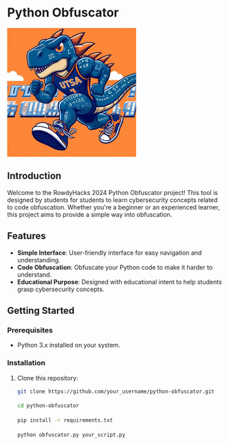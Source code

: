# Python Obfuscator

<img src="logo.jpg" width="300" height="300" />

## Introduction
Welcome to the RowdyHacks 2024 Python Obfuscator project! This tool is designed by students for students to learn cybersecurity concepts related to code obfuscation. Whether you're a beginner or an experienced learner, this project aims to provide a simple way into obfuscation. 

## Features
- **Simple Interface**: User-friendly interface for easy navigation and understanding.
- **Code Obfuscation**: Obfuscate your Python code to make it harder to understand.
- **Educational Purpose**: Designed with educational intent to help students grasp cybersecurity concepts.

## Getting Started
### Prerequisites
- Python 3.x installed on your system.

### Installation
1. Clone this repository:
   ```sh
   git clone https://github.com/your_username/python-obfuscator.git

   cd python-obfuscator

   pip install -r requirements.txt

   python obfuscator.py your_script.py

   
